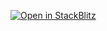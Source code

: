 [![Open in StackBlitz](https://developer.stackblitz.com/img/open_in_stackblitz.svg)](https://stackblitz.com/fork/github/baitando/dhbw-web/tree/master/01e_javascript/uebung-1/initial?file=index.html&terminal=stackblitz&title=Aufgabe%201%20Modul%201e%20%28Javascript%29)